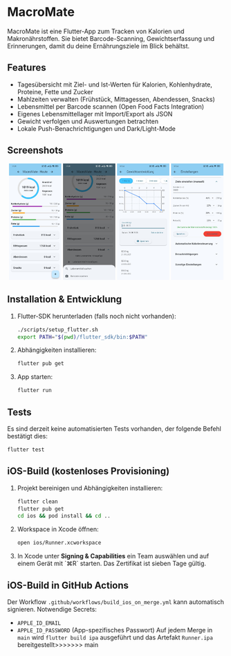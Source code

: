 # MacroMate

MacroMate ist eine Flutter-App zum Tracken von Kalorien und Makronährstoffen. Sie bietet Barcode-Scanning, Gewichtserfassung und Erinnerungen, damit du deine Ernährungsziele im Blick behältst.

## Features
- Tagesübersicht mit Ziel- und Ist-Werten für Kalorien, Kohlenhydrate, Proteine, Fette und Zucker
- Mahlzeiten verwalten (Frühstück, Mittagessen, Abendessen, Snacks)
- Lebensmittel per Barcode scannen (Open Food Facts Integration)
- Eigenes Lebensmittellager mit Import/Export als JSON
- Gewicht verfolgen und Auswertungen betrachten
- Lokale Push-Benachrichtigungen und Dark/Light-Mode

## Screenshots
<p align="center">
  <img src="docs/screenshots/dashboard.jpeg" alt="Dashboard" width="24%" />
  <img src="docs/screenshots/add_food.jpeg" alt="Lebensmittel hinzufügen" width="24%" />
  <img src="docs/screenshots/weight.jpeg" alt="Gewichtsverlauf" width="24%" />
  <img src="docs/screenshots/settings.jpeg" alt="Einstellungen" width="24%" />
</p>

## Installation & Entwicklung
1. Flutter-SDK herunterladen (falls noch nicht vorhanden):
   ```bash
   ./scripts/setup_flutter.sh
   export PATH="$(pwd)/flutter_sdk/bin:$PATH"
   ```
2. Abhängigkeiten installieren:
   ```bash
   flutter pub get
   ```
3. App starten:
   ```bash
   flutter run
   ```

## Tests
Es sind derzeit keine automatisierten Tests vorhanden, der folgende Befehl bestätigt dies:
```bash
flutter test
```

## iOS-Build (kostenloses Provisioning)
1. Projekt bereinigen und Abhängigkeiten installieren:
   ```bash
   flutter clean
   flutter pub get
   cd ios && pod install && cd ..
   ```
2. Workspace in Xcode öffnen:
   ```bash
   open ios/Runner.xcworkspace
   ```
3. In Xcode unter **Signing & Capabilities** ein Team auswählen und auf einem Gerät mit \`⌘R\` starten. Das Zertifikat ist sieben Tage gültig.

## iOS-Build in GitHub Actions
Der Workflow `.github/workflows/build_ios_on_merge.yml` kann automatisch signieren. Notwendige Secrets:
- `APPLE_ID_EMAIL`
- `APPLE_ID_PASSWORD` (App-spezifisches Passwort)
Auf jedem Merge in `main` wird `flutter build ipa` ausgeführt und das Artefakt `Runner.ipa` bereitgestellt>>>>>>> main

